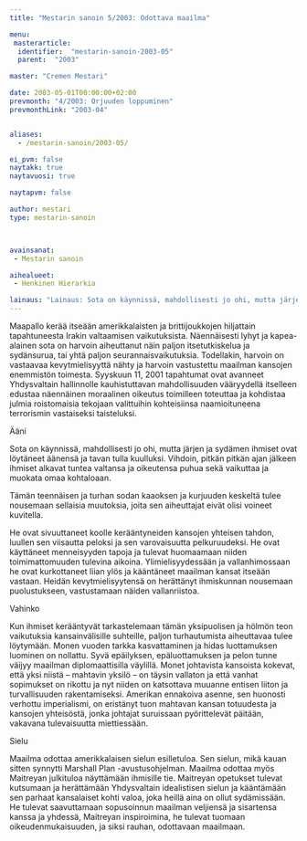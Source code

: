 ```yaml
---
title: "Mestarin sanoin 5/2003: Odottava maailma"

menu:
 masterarticle:
  identifier:  "mestarin-sanoin-2003-05"
  parent:  "2003"

master: "Cremen Mestari"

date: 2003-05-01T00:00:00+02:00
prevmonth: "4/2003: Orjuuden loppuminen"
prevmonthLink: "2003-04"


aliases:
  - /mestarin-sanoin/2003-05/

ei_pvm: false
naytakk: true
naytavuosi: true

naytapvm: false

author: mestari
type: mestarin-sanoin



avainsanat:
 - Mestarin sanoin

aihealueet:
 - Henkinen Hierarkia

lainaus: "Lainaus: Sota on käynnissä, mahdollisesti jo ohi, mutta järjen ja sydämen ihmiset ovat löytäneet äänensä ja tavan tulla kuulluksi. Vihdoin, pitkän pitkän ajan jälkeen ihmiset alkavat tuntea valtansa ja oikeutensa puhua sekä vaikuttaa ja muokata omaa kohtaloaan. Tämän teennäisen ja turhan sodan kaaoksen ja kurjuuden keskeltä tulee nousemaan sellaisia muutoksia, joita sen aiheuttajat eivät olisi voineet kuvitella."
---
```

<p>Maapallo kerää itseään amerikkalaisten ja brittijoukkojen hiljattain tapahtuneesta Irakin valtaamisen vaikutuksista. Näennäisesti lyhyt ja kapea-alainen sota on harvoin aiheuttanut näin paljon itsetutkiskelua ja sydänsurua, tai yhtä paljon seurannaisvaikutuksia. Todellakin, harvoin on vastaavaa kevytmielisyyttä nähty ja harvoin vastustettu maailman kansojen enemmistön toimesta. Syyskuun 11, 2001 tapahtumat ovat avanneet Yhdysvaltain hallinnolle kauhistuttavan mahdollisuuden vääryydellä itselleen edustaa näennäinen moraalinen oikeutus toimilleen toteuttaa ja kohdistaa julmia roistomaisia tekojaan valittuihin kohteisiinsa naamioituneena terrorismin vastaiseksi taisteluksi.</p>
<p>Ääni</p>
<p>Sota on käynnissä, mahdollisesti jo ohi, mutta järjen ja sydämen ihmiset ovat löytäneet äänensä ja tavan tulla kuulluksi. Vihdoin, pitkän pitkän ajan jälkeen ihmiset alkavat tuntea valtansa ja oikeutensa puhua sekä vaikuttaa ja muokata omaa kohtaloaan.</p>
<p>Tämän teennäisen ja turhan sodan kaaoksen ja kurjuuden keskeltä tulee nousemaan sellaisia muutoksia, joita sen aiheuttajat eivät olisi voineet kuvitella.</p>
<p>He ovat sivuuttaneet koolle kerääntyneiden kansojen yhteisen tahdon, luullen sen viisautta peloksi ja sen varovaisuutta pelkuruudeksi. He ovat käyttäneet menneisyyden tapoja ja tulevat huomaamaan niiden toimimattomuuden tulevina aikoina. Ylimielisyydessään ja vallanhimossaan he ovat kurkottaneet liian ylös ja kääntäneet maailman kansat itseään vastaan. Heidän kevytmielisyytensä on herättänyt ihmiskunnan nousemaan puolustukseen, vastustamaan näiden vallanriistoa.</p>
<p>Vahinko</p>
<p>Kun ihmiset kerääntyvät tarkastelemaan tämän yksipuolisen ja hölmön teon vaikutuksia kansainvälisille suhteille, paljon turhautumista aiheuttavaa tulee löytymään. Monen vuoden tarkka kasvattaminen ja hidas luottamuksen luominen on nollattu. Syvä epäilyksen, epäluottamuksen ja pelon tunne väijyy maailman diplomaattisilla väylillä. Monet johtavista kansoista kokevat, että yksi niistä – mahtavin yksilö – on täysin vallaton ja että vanhat sopimukset on rikottu ja nyt niiden on katsottava muuanne entisen liiton ja turvallisuuden rakentamiseksi. Amerikan ennakoiva asenne, sen huonosti verhottu imperialismi, on eristänyt tuon mahtavan kansan totuudesta ja kansojen yhteisöstä, jonka johtajat suruissaan pyörittelevät päitään, vakavana tulevaisuutta miettiessään.</p>
<p>Sielu</p>
<p>Maailma odottaa amerikkalaisen sielun esilletuloa. Sen sielun, mikä kauan sitten synnytti Marshall Plan -avustusohjelman. Maailma odottaa myös Maitreyan julkituloa näyttämään ihmisille tie. Maitreyan opetukset tulevat kutsumaan ja herättämään Yhdysvaltain idealistisen sielun ja kääntämään sen parhaat kansalaiset kohti valoa, joka heillä aina on ollut sydämissään. He tulevat saavuttamaan sopusoinnun maailman veljiensä ja sisartensa kanssa ja yhdessä, Maitreyan inspiroimina, he tulevat tuomaan oikeudenmukaisuuden, ja siksi rauhan, odottavaan maailmaan.</p>